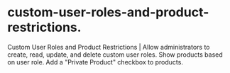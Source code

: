 # custom-user-roles-and-product-restrictions.
Custom User Roles and Product Restrictions | Allow administrators to create, read, update, and delete custom user roles. Show products based on user role. Add a "Private Product" checkbox to products.
